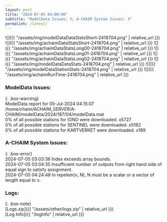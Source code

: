 ```yaml
---
layout: post
title: "2024-07-05 04:00:00"
subtitle: "ModelData Issues: 3; A-CHAIM System Issues: 3"
permalink: /latest/
---
```


![]({{ "/assets/img/modelDataDataStatsShort-2418704.png" | relative_url }})
![]({{ "/assets/img/achaimDataStatsShort-2418704.png" | relative_url }})
![]({{ "/assets/img/achaimDataStatsLong00-2418704.png" | relative_url }})
![]({{ "/assets/img/achaimDataStatsLong01-2418704.png" | relative_url }})
![]({{ "/assets/img/achaimDataStatsLong02-2418704.png" | relative_url }})
![]({{ "/assets/img/modelDataDataStats-2418704.png" | relative_url }})
![]({{ "/assets/img/modelDataStationStats-2418704.png" | relative_url }})
![]({{ "/assets/img/achaimRunTime-2418704.png" | relative_url }})


### ModelData Issues:  
  
{: .box-warning}  
 ModelData report for 05-Jul-2024 04:15:07   
 /home/chaim/ACHAIM_SERVER/A-CHAIM/modelData/2024/187/04/modelData.mat   
 0% of all possible stations for IONO were downloaded. x5727   
 0% of all possible stations for SENTINEL were downloaded. x5182   
 0% of all possible stations for KARTVERKET were downloaded. x189   
  
### A-CHAIM System Issues:  
  
{: .box-error}  
2024-07-05 03:03:36 Index exceeds array bounds.  
2024-07-05 03:04:35 Insufficient number of outputs from right hand side of equal sign to satisfy assignment.  
2024-07-05 04:24:48 In repelem(v, N), N must be a scalar or a vector of length equal to v.  

### Logs:  
  
{: .box-note}  
[Logs.zip]({{ "/assets/other/logs.zip" | relative_url }})  
[Log Info]({{ "/logInfo" | relative_url }})  
